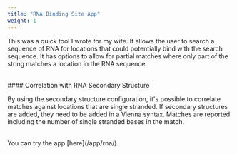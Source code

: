 ```yaml
---
title: "RNA Binding Site App"
weight: 1
---
```


This was a quick tool I wrote for my wife. It allows the user to search a sequence of RNA for locations that could potentially bind with the search sequence. It has options to allow for partial matches where only part of the string matches a location in the RNA sequence.

<br>
#### Correlation with RNA Secondary Structure

By using the secondary structure configuration, it's possible to correlate matches against locations that are single stranded. If secondary structures are added, they need to be added in a Vienna syntax. Matches are reported including the number of single stranded bases in the match.

<br>
You can try the app [here](/app/rna/).